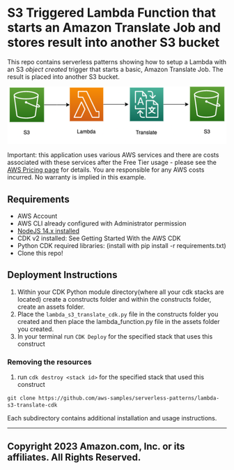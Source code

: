 # S3 Triggered Lambda Function that starts an Amazon Translate Job and stores result into another S3 bucket
This repo contains serverless patterns showing how to setup a Lambda with an S3 *object created* trigger that starts a basic, Amazon Translate Job. The result is placed into another S3 bucket.

![Demo Project Solution Architecture Diagram](architecture.png)

Important: this application uses various AWS services and there are costs associated with these services after the Free Tier usage - please see the [AWS Pricing page](https://aws.amazon.com/pricing/) for details. You are responsible for any AWS costs incurred. No warranty is implied in this example.

## Requirements

* AWS Account
* AWS CLI already configured with Administrator permission
* [NodeJS 14.x installed](https://nodejs.org/en/download/)
* CDK v2 installed: See Getting Started With the AWS CDK
* Python CDK required libraries: (install with pip install -r requirements.txt)
* Clone this repo!

## Deployment Instructions

1. Within your CDK Python module directory(where all your cdk stacks are located) create a constructs folder and within the constructs folder, create an assets folder.
2. Place the `lambda_s3_translate_cdk.py` file in the constructs folder you created and then place the lambda_function.py file in the assets folder you created.
3. In your terminal run `CDK Deploy` for the specified stack that uses this construct

### Removing the resources

1. run `cdk destroy <stack id>` for the specified stack that used this construct

```
git clone https://github.com/aws-samples/serverless-patterns/lambda-s3-translate-cdk
```

Each subdirectory contains additional installation and usage instructions. 

----
Copyright 2023 Amazon.com, Inc. or its affiliates. All Rights Reserved.
----

